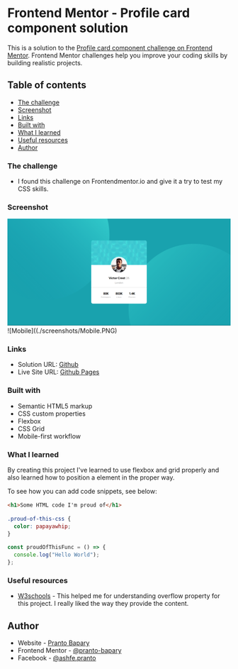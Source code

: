# Frontend Mentor - Profile card component solution

This is a solution to the [Profile card component challenge on Frontend Mentor](https://www.frontendmentor.io/challenges/profile-card-component-cfArpWshJ). Frontend Mentor challenges help you improve your coding skills by building realistic projects.

## Table of contents

- [The challenge](#the-challenge)
- [Screenshot](#screenshot)
- [Links](#links)
- [Built with](#built-with)
- [What I learned](#what-i-learned)
- [Useful resources](#useful-resources)
- [Author](#author)

### The challenge

- I found this challenge on Frontendmentor.io and give it a try to test my CSS skills.

### Screenshot

![Desktop](./screenshots/Desktop.PNG)
![Mobile]((./screenshots/Mobile.PNG)

### Links

- Solution URL: [Github](https://github.com/Pranto-Bapary/profile-card-component)
- Live Site URL: [Github Pages](https://pranto-bapary.github.io/profile-card-component)

### Built with

- Semantic HTML5 markup
- CSS custom properties
- Flexbox
- CSS Grid
- Mobile-first workflow

### What I learned

By creating this project I've learned to use flexbox and grid properly and also learned how to position a element in the proper way.

To see how you can add code snippets, see below:

```html
<h1>Some HTML code I'm proud of</h1>
```

```css
.proud-of-this-css {
  color: papayawhip;
}
```

```js
const proudOfThisFunc = () => {
  console.log("Hello World");
};
```

### Useful resources

- [W3schools](https://www.w3schools.com) - This helped me for understanding overflow property for this project. I really liked the way they provide the content.

## Author

- Website - [Pranto Bapary](https://www.pranto-bapary.github.io/portfolio)
- Frontend Mentor - [@pranto-bapary](https://www.frontendmentor.io/profile/Pranto-Bapary)
- Facebook - [@ashfe.pranto](https://www.facebook.com/ashfe.pranto)
